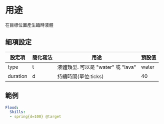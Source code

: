 用途
================

在目標位置產生臨時液體

細項設定
----------

| 設定項 | 簡化寫法 | 用途 | 預設值 |
|-----------|---------|----------------------------------------------|---------------|
| type  | t | 液體類型. 可以是 "water" 或 "lava" | water |
| duration  | d   | 持續時間(單位:ticks) | 40|

範例
--------

```yml
Flood:
  Skills:
  - spring{d=100} @target
```